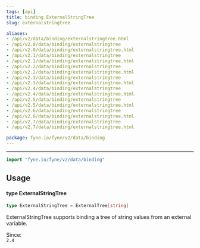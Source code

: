 ```yaml
---
tags: [api]
title: binding.ExternalStringTree
slug: externalstringtree

aliases:
- /api/v2/data/binding/externalstringtree.html
- /api/v2.0/data/binding/externalstringtree
- /api/v2.0/data/binding/externalstringtree.html
- /api/v2.1/data/binding/externalstringtree
- /api/v2.1/data/binding/externalstringtree.html
- /api/v2.2/data/binding/externalstringtree
- /api/v2.2/data/binding/externalstringtree.html
- /api/v2.3/data/binding/externalstringtree
- /api/v2.3/data/binding/externalstringtree.html
- /api/v2.4/data/binding/externalstringtree
- /api/v2.4/data/binding/externalstringtree.html
- /api/v2.5/data/binding/externalstringtree
- /api/v2.5/data/binding/externalstringtree.html
- /api/v2.6/data/binding/externalstringtree
- /api/v2.6/data/binding/externalstringtree.html
- /api/v2.7/data/binding/externalstringtree
- /api/v2.7/data/binding/externalstringtree.html

package: fyne.io/fyne/v2/data/binding
---
```



---
```go
import "fyne.io/fyne/v2/data/binding"
```

## Usage

#### type ExternalStringTree

```go
type ExternalStringTree = ExternalTree[string]
```

ExternalStringTree supports binding a tree of string values from an external variable.


<div class="since">Since: <code>
2.4</code></div>
